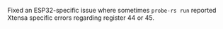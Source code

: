 Fixed an ESP32-specific issue where sometimes `probe-rs run` reported Xtensa specific errors regarding register 44 or 45.